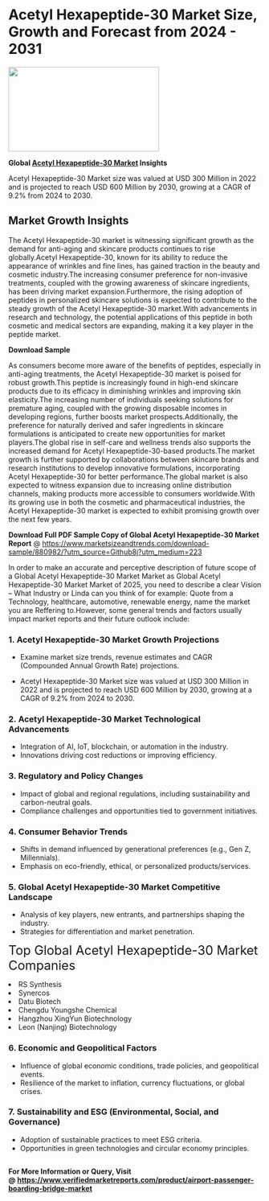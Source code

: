 <H1>Acetyl Hexapeptide-30 Market Size, Growth and Forecast from 2024 - 2031</H1><img class="aligncenter size-medium wp-image-584254" src="https://thirdeyenews.in/wp-content/uploads/2024/09/Global-Market-Research-300x168.jpeg" alt="" width="300" height="168" /><p><strong>Global&nbsp;<a href="https://www.marketsizeandtrends.com/download-sample/880982/?utm_source=Github8j?utm_medium=223">Acetyl Hexapeptide-30 Market</a> Insights</strong></p><p>Acetyl Hexapeptide-30 Market size was valued at USD 300 Million in 2022 and is projected to reach USD 600 Million by 2030, growing at a CAGR of 9.2% from 2024 to 2030.</p><p><h2>Market Growth Insights</h2> <p>The Acetyl Hexapeptide-30 market is witnessing significant growth as the demand for anti-aging and skincare products continues to rise globally.Acetyl Hexapeptide-30, known for its ability to reduce the appearance of wrinkles and fine lines, has gained traction in the beauty and cosmetic industry.The increasing consumer preference for non-invasive treatments, coupled with the growing awareness of skincare ingredients, has been driving market expansion.Furthermore, the rising adoption of peptides in personalized skincare solutions is expected to contribute to the steady growth of the Acetyl Hexapeptide-30 market.With advancements in research and technology, the potential applications of this peptide in both cosmetic and medical sectors are expanding, making it a key player in the peptide market.</p> <p><strong>Download Sample</strong></p> <p>As consumers become more aware of the benefits of peptides, especially in anti-aging treatments, the Acetyl Hexapeptide-30 market is poised for robust growth.This peptide is increasingly found in high-end skincare products due to its efficacy in diminishing wrinkles and improving skin elasticity.The increasing number of individuals seeking solutions for premature aging, coupled with the growing disposable incomes in developing regions, further boosts market prospects.Additionally, the preference for naturally derived and safer ingredients in skincare formulations is anticipated to create new opportunities for market players.The global rise in self-care and wellness trends also supports the increased demand for Acetyl Hexapeptide-30-based products.The market growth is further supported by collaborations between skincare brands and research institutions to develop innovative formulations, incorporating Acetyl Hexapeptide-30 for better performance.The global market is also expected to witness expansion due to increasing online distribution channels, making products more accessible to consumers worldwide.With its growing use in both the cosmetic and pharmaceutical industries, the Acetyl Hexapeptide-30 market is expected to exhibit promising growth over the next few years.</p> <p><span class=""><strong>Download Full PDF Sample Copy of Global Acetyl Hexapeptide-30 Market Report</strong> @ <a href="https://www.marketsizeandtrends.com/download-sample/880982/?utm_source=Github8j?utm_medium=223" target="_blank">https://www.marketsizeandtrends.com/download-sample/880982/?utm_source=Github8j?utm_medium=223</a></span></p><p>In order to make an accurate and perceptive description of future scope of a Global&nbsp;Acetyl Hexapeptide-30 Market Market as Global&nbsp;Acetyl Hexapeptide-30 Market Market of 2025, you need to describe a clear Vision &ndash; What Industry or Linda can you think of for example: Quote from a Technology, healthcare, automotive, renewable energy, name the market you are Reffering to.However, some general trends and factors usually impact market reports and their future outlook include:</p><h3>1.&nbsp;<strong>Acetyl Hexapeptide-30 Market Growth Projections</strong></h3><ul><li>Examine market size trends, revenue estimates and CAGR (Compounded Annual Growth Rate) projections.</li><li><p>Acetyl Hexapeptide-30 Market size was valued at USD 300 Million in 2022 and is projected to reach USD 600 Million by 2030, growing at a CAGR of 9.2% from 2024 to 2030.</p></li></ul><h3>2.&nbsp;<strong>Acetyl Hexapeptide-30 Market Technological Advancements</strong></h3><ul><li>Integration of AI, IoT, blockchain, or automation in the industry.</li><li>Innovations driving cost reductions or improving efficiency.</li></ul><h3>3.&nbsp;<strong>Regulatory and Policy Changes</strong></h3><ul><li>Impact of global and regional regulations, including sustainability and carbon-neutral goals.</li><li>Compliance challenges and opportunities tied to government initiatives.</li></ul><h3>4.&nbsp;<strong>Consumer Behavior Trends</strong></h3><ul><li>Shifts in demand influenced by generational preferences (e.g., Gen Z, Millennials).</li><li>Emphasis on eco-friendly, ethical, or personalized products/services.</li></ul><h3>5.&nbsp;<strong>Global Acetyl Hexapeptide-30 Market Competitive Landscape</strong></h3><ul><li>Analysis of key players, new entrants, and partnerships shaping the industry.</li><li>Strategies for differentiation and market penetration.</li></ul><p data-pm-slice="1 1 []"><span style="color: inherit; font-family: inherit; font-size: 25px;">Top Global Acetyl Hexapeptide-30 Market Companies</span></p><div class="" data-test-id=""><p><li>RS Synthesis</li><li> Synercos</li><li> Datu Biotech</li><li> Chengdu Youngshe Chemical</li><li> Hangzhou XingYun Biotechnology</li><li> Leon (Nanjing) Biotechnology</li></p></div><h3>6.&nbsp;<strong>Economic and Geopolitical Factors</strong></h3><ul><li>Influence of global economic conditions, trade policies, and geopolitical events.</li><li>Resilience of the market to inflation, currency fluctuations, or global crises.</li></ul><h3>7.&nbsp;<strong>Sustainability and ESG (Environmental, Social, and Governance)</strong></h3><ul><li>Adoption of sustainable practices to meet ESG criteria.</li><li>Opportunities in green technologies and circular economy principles.</li></ul><h2><strong style="font-size: 14px;">For More Information or Query, Visit @&nbsp;</strong><a style="background-color: #ffffff; font-size: 14px;" href="https://www.marketsizeandtrends.com/report/acetyl-hexapeptide-30-market/" target="_blank">https://www.verifiedmarketreports.com/product/airport-passenger-boarding-bridge-market</a></h2>